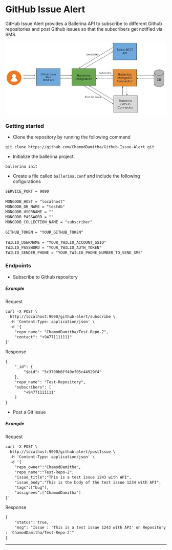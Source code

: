# GitHub Issue Alert
GitHub Issue Alert provides a Ballerina API to subscribe to different Github repositories and post Github issues so that the subscribers get notified via SMS. 

![Overview](Github-Issue-Alert-Model.jpg)

### Getting started

* Clone the repository by running the following command
```shell
git clone https://github.com/ChamodDamitha/Github-Issue-Alert.git
```

* Initialize the ballerina project.
```shell
ballerina init
```
* Create a file called `ballerina.conf` and include the following cofigurations
```shell
SERVICE_PORT = 9090

MONGODB_HOST = "localhost"
MONGODB_DB_NAME = "testdb"
MONGODB_USERNAME = ""
MONGODB_PASSWORD = ""
MONGODB_COLLECTION_NAME = "subscriber"

GITHUB_TOKEN = "YOUR_GITHUB_TOKEN"

TWILIO_USERNAME = "YOUR_TWILIO_ACCOUNT_SSID"
TWILIO_PASSWORD = "YOUR_TWILIO_AUTH_TOKEN"
TWILIO_SENDER_PHONE = "YOUR_TWILIO_PHONE_NUMBER_TO_SEND_SMS"
```
 
### Endpoints

* Subscribe to Github repository
##### Example
Request

```shell
curl -X POST \
  http://localhost:9090/github-alert/subscribe \
  -H 'Content-Type: application/json' \
  -d '{
    "repo_name": "ChamodDamitha/Test-Repo-2",
    "contact": "+94771111111"
}'
```
Response

```shell
{
    "_id": {
        "$oid": "5c3700b6ff49ef05c44929f4"
    },
    "repo_name": "Test-Repository",
    "subscribers": [
        "+94771111111"
    ]
}
```
* Post a Git Issue
##### Example
Request

```shell
curl -X POST \
  http://localhost:9090/github-alert/postIssue \
  -H 'Content-Type: application/json' \
  -d '{
	"repo_owner":"ChamodDamitha",
	"repo_name":"Test-Repo-2",
	"issue_title":"This is a test issue 1243 with API",
	"issue_body":"This is the body of the test issue 1234 with API",
	"tags":["bug"],
	"assignees":["ChamodDamitha"]
}'
```
Response

```shell
{
    "status": true,
    "msg": "Issue : 'This is a test issue 1243 with API' on Repository : 'ChamodDamitha/Test-Repo-2'"
}
```

***